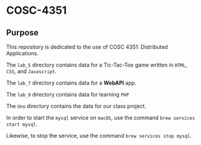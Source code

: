 # COSC-4351

## Purpose

This repository is dedicated to the use of COSC 4351: Distributed Applications.

The `lab_5` directory contains data for a Tic-Tac-Toe game written in `HTML`, `CSS`, and `Javascript`.

The `lab_7` directory contains data for a **WebAPI** app.

The `lab_9` directory contains data for learning `PHP`

The `Uno` directory contains the data for our class project.

In order to start the `mysql` service on `macOS`, use the command `brew services start mysql`.

Likewise, to stop the service, use the command `brew services stop mysql`.

